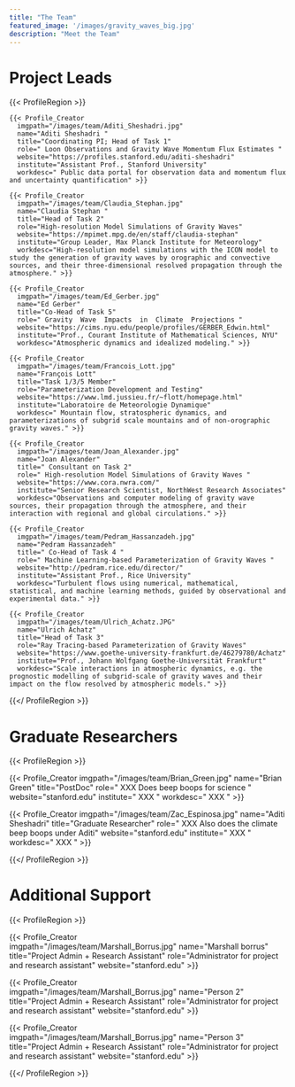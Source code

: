 ```yaml
---
title: "The Team"
featured_image: '/images/gravity_waves_big.jpg'
description: "Meet the Team"
---
```

# Project Leads

<!-- {{< Profile_Creator
  imgpath="/images/team/first_last.jpg"
  name="first last"
  title=" "
  role=" "
  website=" "
  institute=" "
  workdesc=" " >}} -->

{{< ProfileRegion >}}

    {{< Profile_Creator
      imgpath="/images/team/Aditi_Sheshadri.jpg"
      name="Aditi Sheshadri "
      title="Coordinating PI; Head of Task 1"
      role=" Loon Observations and Gravity Wave Momentum Flux Estimates "
      website="https://profiles.stanford.edu/aditi-sheshadri"
      institute="Assistant Prof., Stanford University"
      workdesc=" Public data portal for observation data and momentum flux and uncertainty quantification" >}}

    {{< Profile_Creator
      imgpath="/images/team/Claudia_Stephan.jpg"
      name="Claudia Stephan "
      title="Head of Task 2"
      role="High-resolution Model Simulations of Gravity Waves"
      website="https://mpimet.mpg.de/en/staff/claudia-stephan"
      institute="Group Leader, Max Planck Institute for Meteorology"
      workdesc="High-resolution model simulations with the ICON model to study the generation of gravity waves by orographic and convective sources, and their three-dimensional resolved propagation through the atmosphere." >}}

    {{< Profile_Creator
      imgpath="/images/team/Ed_Gerber.jpg"
      name="Ed Gerber"
      title="Co-Head of Task 5"
      role=" Gravity  Wave  Impacts  in  Climate  Projections "
      website="https://cims.nyu.edu/people/profiles/GERBER_Edwin.html"
      institute="Prof., Courant Institute of Mathematical Sciences, NYU"
      workdesc="Atmospheric dynamics and idealized modeling." >}}

    {{< Profile_Creator
      imgpath="/images/team/Francois_Lott.jpg"
      name="François Lott"
      title="Task 1/3/5 Member"
      role="Parameterization Development and Testing"
      website="https://www.lmd.jussieu.fr/~flott/homepage.html"
      institute="Laboratoire de Meteorologie Dynamique"
      workdesc=" Mountain flow, stratospheric dynamics, and parameterizations of subgrid scale mountains and of non-orographic gravity waves." >}}

    {{< Profile_Creator
      imgpath="/images/team/Joan_Alexander.jpg"
      name="Joan Alexander"
      title=" Consultant on Task 2"
      role=" High-resolution Model Simulations of Gravity Waves "
      website="https://www.cora.nwra.com/"
      institute="Senior Research Scientist, NorthWest Research Associates"
      workdesc="Observations and computer modeling of gravity wave sources, their propagation through the atmosphere, and their interaction with regional and global circulations." >}}

    {{< Profile_Creator
      imgpath="/images/team/Pedram_Hassanzadeh.jpg"
      name="Pedram Hassanzadeh"
      title=" Co-Head of Task 4 "
      role=" Machine Learning-based Parameterization of Gravity Waves "
      website="http://pedram.rice.edu/director/"
      institute="Assistant Prof., Rice University"
      workdesc="Turbulent flows using numerical, mathematical, statistical, and machine learning methods, guided by observational and experimental data." >}}

    {{< Profile_Creator
      imgpath="/images/team/Ulrich_Achatz.JPG"
      name="Ulrich Achatz"
      title="Head of Task 3"
      role="Ray Tracing-based Parameterization of Gravity Waves"
      website="https://www.goethe-university-frankfurt.de/46279780/Achatz"
      institute="Prof., Johann Wolfgang Goethe-Universität Frankfurt"
      workdesc="Scale interactions in atmospheric dynamics, e.g. the prognostic modelling of subgrid-scale of gravity waves and their impact on the flow resolved by atmospheric models." >}}

{{</ ProfileRegion >}}

# Graduate Researchers

{{< ProfileRegion >}}

{{< Profile_Creator
      imgpath="/images/team/Brian_Green.jpg"
      name="Brian Green"
      title="PostDoc"
      role=" XXX Does beep boops for science "
      website="stanford.edu"
      institute=" XXX "
      workdesc=" XXX " >}}

{{< Profile_Creator
  imgpath="/images/team/Zac_Espinosa.jpg"
  name="Aditi Sheshadri"
  title="Graduate Researcher"
  role=" XXX Also does the climate beep boops under Aditi"
  website="stanford.edu"
  institute=" XXX "
  workdesc=" XXX " >}}

{{</ ProfileRegion >}}

# Additional Support

{{< ProfileRegion >}}

{{< Profile_Creator  
  imgpath="/images/team/Marshall_Borrus.jpg"
  name="Marshall borrus"
  title="Project Admin + Research Assistant"
  role="Administrator for project and research assistant"
  website="stanford.edu" >}}

{{< Profile_Creator  
  imgpath="/images/team/Marshall_Borrus.jpg"
  name="Person 2"
  title="Project Admin + Research Assistant"
  role="Administrator for project and research assistant"
  website="stanford.edu" >}}

{{< Profile_Creator  
  imgpath="/images/team/Marshall_Borrus.jpg"
  name="Person 3"
  title="Project Admin + Research Assistant"
  role="Administrator for project and research assistant"
  website="stanford.edu" >}}

{{</ ProfileRegion >}}
